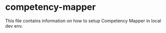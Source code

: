 # competency-mapper
This file contains information on how to setup Competency Mapper in local dev env.
